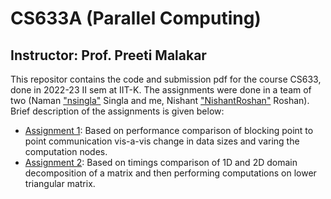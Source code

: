 # CS633A (Parallel Computing)
## Instructor: Prof. Preeti Malakar

This repositor contains the code and submission pdf for the course CS633, done in 2022-23 II sem at IIT-K. The assignments were done in a team of two (Naman ["nsingla"](https://github.com/nsingla20) Singla and me, Nishant ["NishantRoshan"](https://github.com/NishantRoshan) Roshan). Brief description of the assignments is given below:

* [Assignment 1](https://github.com/NishantRoshan/CS633A/tree/main/assign1): Based on performance comparison of blocking point to point communication vis-a-vis change in data sizes and varing the computation nodes.
* [Assignment 2](https://github.com/NishantRoshan/CS633A/tree/main/assign2): Based on timings comparison of 1D and 2D domain decomposition of a matrix and then performing computations on lower triangular matrix.
